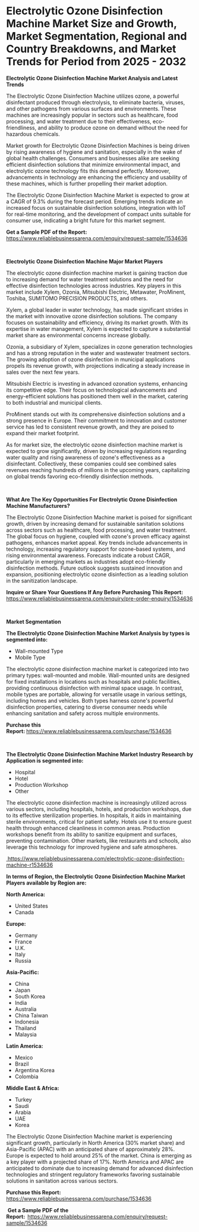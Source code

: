 <p><h1>Electrolytic Ozone Disinfection Machine Market Size and Growth, Market Segmentation, Regional and Country Breakdowns, and Market Trends for Period from 2025 -  2032</h1></p><p><strong>Electrolytic Ozone Disinfection Machine Market Analysis and Latest Trends</strong></p>
<p><p>The Electrolytic Ozone Disinfection Machine utilizes ozone, a powerful disinfectant produced through electrolysis, to eliminate bacteria, viruses, and other pathogens from various surfaces and environments. These machines are increasingly popular in sectors such as healthcare, food processing, and water treatment due to their effectiveness, eco-friendliness, and ability to produce ozone on demand without the need for hazardous chemicals.</p><p>Market growth for Electrolytic Ozone Disinfection Machines is being driven by rising awareness of hygiene and sanitation, especially in the wake of global health challenges. Consumers and businesses alike are seeking efficient disinfection solutions that minimize environmental impact, and electrolytic ozone technology fits this demand perfectly. Moreover, advancements in technology are enhancing the efficiency and usability of these machines, which is further propelling their market adoption.</p><p>The Electrolytic Ozone Disinfection Machine Market is expected to grow at a CAGR of 9.3% during the forecast period. Emerging trends indicate an increased focus on sustainable disinfection solutions, integration with IoT for real-time monitoring, and the development of compact units suitable for consumer use, indicating a bright future for this market segment.</p></p>
<p><strong>Get a Sample PDF of the Report:&nbsp;</strong> <a href="https://www.reliablebusinessarena.com/enquiry/request-sample/1534636?utm_campaign=2635&utm_medium=2&utm_source=Github&utm_content=ia&utm_term=15042025&utm_id=electrolytic-ozone-disinfection-machine">https://www.reliablebusinessarena.com/enquiry/request-sample/1534636</a></p>
<p>&nbsp;</p>
<p><strong>Electrolytic Ozone Disinfection Machine Major Market Players</strong></p>
<p><p>The electrolytic ozone disinfection machine market is gaining traction due to increasing demand for water treatment solutions and the need for effective disinfection technologies across industries. Key players in this market include Xylem, Ozonia, Mitsubishi Electric, Metawater, ProMinent, Toshiba, SUMITOMO PRECISION PRODUCTS, and others.</p><p>Xylem, a global leader in water technology, has made significant strides in the market with innovative ozone disinfection solutions. The company focuses on sustainability and efficiency, driving its market growth. With its expertise in water management, Xylem is expected to capture a substantial market share as environmental concerns increase globally.</p><p>Ozonia, a subsidiary of Xylem, specializes in ozone generation technologies and has a strong reputation in the water and wastewater treatment sectors. The growing adoption of ozone disinfection in municipal applications propels its revenue growth, with projections indicating a steady increase in sales over the next few years.</p><p>Mitsubishi Electric is investing in advanced ozonation systems, enhancing its competitive edge. Their focus on technological advancements and energy-efficient solutions has positioned them well in the market, catering to both industrial and municipal clients.</p><p>ProMinent stands out with its comprehensive disinfection solutions and a strong presence in Europe. Their commitment to innovation and customer service has led to consistent revenue growth, and they are poised to expand their market footprint.</p><p>As for market size, the electrolytic ozone disinfection machine market is expected to grow significantly, driven by increasing regulations regarding water quality and rising awareness of ozone's effectiveness as a disinfectant. Collectively, these companies could see combined sales revenues reaching hundreds of millions in the upcoming years, capitalizing on global trends favoring eco-friendly disinfection methods.</p></p>
<p>&nbsp;</p>
<p><strong>What Are The Key Opportunities For Electrolytic Ozone Disinfection Machine Manufacturers?</strong></p>
<p><p>The Electrolytic Ozone Disinfection Machine market is poised for significant growth, driven by increasing demand for sustainable sanitation solutions across sectors such as healthcare, food processing, and water treatment. The global focus on hygiene, coupled with ozone's proven efficacy against pathogens, enhances market appeal. Key trends include advancements in technology, increasing regulatory support for ozone-based systems, and rising environmental awareness. Forecasts indicate a robust CAGR, particularly in emerging markets as industries adopt eco-friendly disinfection methods. Future outlook suggests sustained innovation and expansion, positioning electrolytic ozone disinfection as a leading solution in the sanitization landscape.</p></p>
<p><strong>Inquire or Share Your Questions If Any Before Purchasing This Report:</strong> <a href="https://www.reliablebusinessarena.com/enquiry/pre-order-enquiry/1534636?utm_campaign=2635&utm_medium=2&utm_source=Github&utm_content=ia&utm_term=15042025&utm_id=electrolytic-ozone-disinfection-machine">https://www.reliablebusinessarena.com/enquiry/pre-order-enquiry/1534636</a></p>
<p>&nbsp;</p>
<p><strong>Market Segmentation</strong></p>
<p><strong>The Electrolytic Ozone Disinfection Machine Market Analysis by types is segmented into:</strong></p>
<p><ul><li>Wall-mounted Type</li><li>Mobile Type</li></ul></p>
<p><p>The electrolytic ozone disinfection machine market is categorized into two primary types: wall-mounted and mobile. Wall-mounted units are designed for fixed installations in locations such as hospitals and public facilities, providing continuous disinfection with minimal space usage. In contrast, mobile types are portable, allowing for versatile usage in various settings, including homes and vehicles. Both types harness ozone's powerful disinfection properties, catering to diverse consumer needs while enhancing sanitation and safety across multiple environments.</p></p>
<p><strong>Purchase this Report:&nbsp;</strong><a href="https://www.reliablebusinessarena.com/purchase/1534636?utm_campaign=2635&utm_medium=2&utm_source=Github&utm_content=ia&utm_term=15042025&utm_id=electrolytic-ozone-disinfection-machine">https://www.reliablebusinessarena.com/purchase/1534636</a></p>
<p>&nbsp;</p>
<p><strong>The Electrolytic Ozone Disinfection Machine Market Industry Research by Application is segmented into:</strong></p>
<p><ul><li>Hospital</li><li>Hotel</li><li>Production Workshop</li><li>Other</li></ul></p>
<p><p>The electrolytic ozone disinfection machine is increasingly utilized across various sectors, including hospitals, hotels, and production workshops, due to its effective sterilization properties. In hospitals, it aids in maintaining sterile environments, critical for patient safety. Hotels use it to ensure guest health through enhanced cleanliness in common areas. Production workshops benefit from its ability to sanitize equipment and surfaces, preventing contamination. Other markets, like restaurants and schools, also leverage this technology for improved hygiene and safe atmospheres.</p></p>
<p><a href="https://www.reliablebusinessarena.com/electrolytic-ozone-disinfection-machine-r1534636?utm_campaign=2635&utm_medium=2&utm_source=Github&utm_content=ia&utm_term=15042025&utm_id=electrolytic-ozone-disinfection-machine">&nbsp;https://www.reliablebusinessarena.com/electrolytic-ozone-disinfection-machine-r1534636</a></p>
<p><strong>In terms of Region, the Electrolytic Ozone Disinfection Machine Market Players available by Region are:</strong></p>
<p>
    <p> <strong> North America: </strong>
        <ul>
            <li>United States</li>
            <li>Canada</li>
        </ul>
        </p> 
    <p> <strong> Europe: </strong>
        <ul>
            <li>Germany</li>
            <li>France</li>
            <li>U.K.</li>
            <li>Italy</li>
            <li>Russia</li>
        </ul>
        </p> 
    <p> <strong> Asia-Pacific: </strong>
        <ul>
            <li>China</li>
            <li>Japan</li>
            <li>South Korea</li>
            <li>India</li>
            <li>Australia</li>
            <li>China Taiwan</li>
            <li>Indonesia</li>
            <li>Thailand</li>
            <li>Malaysia</li>
        </ul>
        </p> 
    <p> <strong> Latin America: </strong>
        <ul>
            <li>Mexico</li>
            <li>Brazil</li>
            <li>Argentina Korea</li>
            <li>Colombia</li>
        </ul>
        </p> 
    <p> <strong> Middle East & Africa: </strong>
        <ul>
            <li>Turkey</li>
            <li>Saudi</li>
            <li>Arabia</li>
            <li>UAE</li>
            <li>Korea</li>
        </ul>
    </p>
    </p>
<p><p>The Electrolytic Ozone Disinfection Machine market is experiencing significant growth, particularly in North America (30% market share) and Asia-Pacific (APAC) with an anticipated share of approximately 28%. Europe is expected to hold around 25% of the market. China is emerging as a key player with a projected share of 17%. North America and APAC are anticipated to dominate due to increasing demand for advanced disinfection technologies and stringent regulatory frameworks favoring sustainable solutions in sanitation across various sectors.</p></p>
<p><strong>Purchase this Report: </strong><a href="https://www.reliablebusinessarena.com/purchase/1534636?utm_campaign=2635&utm_medium=2&utm_source=Github&utm_content=ia&utm_term=15042025&utm_id=electrolytic-ozone-disinfection-machine">https://www.reliablebusinessarena.com/purchase/1534636</a></p>
<p>&nbsp;<strong>Get a Sample PDF of the Report:&nbsp;&nbsp;</strong><a href="https://www.reliablebusinessarena.com/enquiry/request-sample/1534636?utm_campaign=2635&utm_medium=2&utm_source=Github&utm_content=ia&utm_term=15042025&utm_id=electrolytic-ozone-disinfection-machine">https://www.reliablebusinessarena.com/enquiry/request-sample/1534636</a></p>
<p><strong></strong></p>
<p><p></p><p></p><p></p></p>